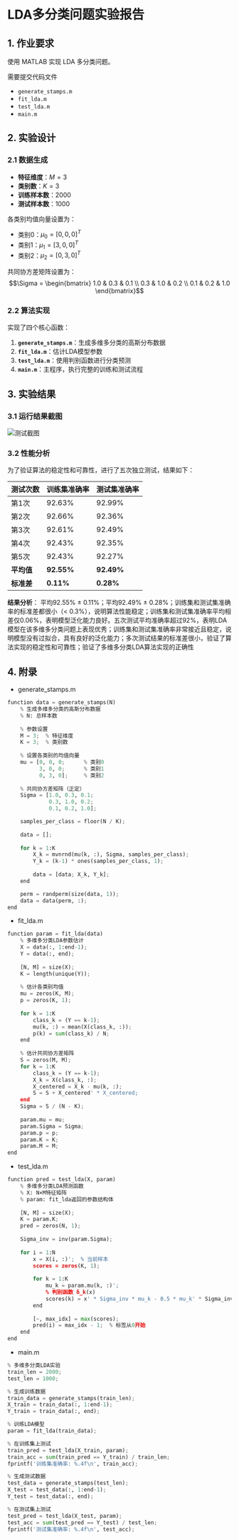 # LDA多分类问题实验报告

## 1. 作业要求
使用 MATLAB 实现 LDA 多分类问题。

需要提交代码文件
- `generate_stamps.m`
- `fit_lda.m`
- `test_lda.m`
- `main.m`

## 2. 实验设计

### 2.1 数据生成

- **特征维度**：$M = 3$
- **类别数**：$K = 3$
- **训练样本数**：2000
- **测试样本数**：1000

各类别均值向量设置为：
- 类别0：$\mu_0 = [0, 0, 0]^T$
- 类别1：$\mu_1 = [3, 0, 0]^T$  
- 类别2：$\mu_2 = [0, 3, 0]^T$

共同协方差矩阵设置为：
$$\Sigma = \begin{bmatrix}
1.0 & 0.3 & 0.1 \\
0.3 & 1.0 & 0.2 \\
0.1 & 0.2 & 1.0
\end{bmatrix}$$

### 2.2 算法实现

实现了四个核心函数：

1. **`generate_stamps.m`**：生成多维多分类的高斯分布数据
2. **`fit_lda.m`**：估计LDA模型参数
3. **`test_lda.m`**：使用判别函数进行分类预测
4. **`main.m`**：主程序，执行完整的训练和测试流程

## 3. 实验结果

### 3.1 运行结果截图

![测试截图](image.png)


### 3.2 性能分析

为了验证算法的稳定性和可靠性，进行了五次独立测试，结果如下：

| 测试次数 | 训练集准确率 | 测试集准确率 |
|---------|-------------|-------------|
| 第1次   | 92.63%      | 92.99%      |
| 第2次   | 92.66%      | 92.36%      |
| 第3次   | 92.61%      | 92.49%      |
| 第4次   | 92.43%      | 92.35%      |
| 第5次   | 92.43%      | 92.27%      |
| **平均值** | **92.55%** | **92.49%** |
| **标准差** | **0.11%**   | **0.28%**   |



**结果分析**：
平均92.55% ± 0.11%；平均92.49% ± 0.28%；训练集和测试集准确率的标准差都很小（< 0.3%），说明算法性能稳定；训练集和测试集准确率平均相差仅0.06%，表明模型泛化能力良好。五次测试平均准确率超过92%，表明LDA模型在该多维多分类问题上表现优秀；训练集和测试集准确率非常接近且稳定，说明模型没有过拟合，具有良好的泛化能力；多次测试结果的标准差很小，验证了算法实现的稳定性和可靠性；验证了多维多分类LDA算法实现的正确性


## 4. 附录

- generate_stamps.m
```python
function data = generate_stamps(N)
    % 生成多维多分类的高斯分布数据
    % N: 总样本数
    
    % 参数设置
    M = 3;  % 特征维度
    K = 3;  % 类别数
    
    % 设置各类别的均值向量
    mu = [0, 0, 0;      % 类别0
          3, 0, 0;      % 类别1  
          0, 3, 0];     % 类别2
    
    % 共同协方差矩阵（正定）
    Sigma = [1.0, 0.3, 0.1;
             0.3, 1.0, 0.2;
             0.1, 0.2, 1.0];

    samples_per_class = floor(N / K);
    
    data = [];
    
    for k = 1:K
        X_k = mvnrnd(mu(k, :), Sigma, samples_per_class);
        Y_k = (k-1) * ones(samples_per_class, 1);  
        
        data = [data; X_k, Y_k];
    end

    perm = randperm(size(data, 1));
    data = data(perm, :);
end
```

- fit_lda.m
```python
function param = fit_lda(data)
    % 多维多分类LDA参数估计
    X = data(:, 1:end-1);  
    Y = data(:, end);     
    
    [N, M] = size(X);
    K = length(unique(Y));  
    
    % 估计各类别均值
    mu = zeros(K, M);
    p = zeros(K, 1);
    
    for k = 1:K
        class_k = (Y == k-1);  
        mu(k, :) = mean(X(class_k, :));
        p(k) = sum(class_k) / N;  
    end
    
    % 估计共同协方差矩阵
    S = zeros(M, M);
    for k = 1:K
        class_k = (Y == k-1);
        X_k = X(class_k, :);
        X_centered = X_k - mu(k, :);
        S = S + X_centered' * X_centered;
    end
    Sigma = S / (N - K);
    
    param.mu = mu;
    param.Sigma = Sigma;
    param.p = p;
    param.K = K;
    param.M = M;
end
```

- test_lda.m
```python
function pred = test_lda(X, param)
    % 多维多分类LDA预测函数
    % X: N×M特征矩阵
    % param: fit_lda返回的参数结构体
    
    [N, M] = size(X);
    K = param.K;
    pred = zeros(N, 1);
    
    Sigma_inv = inv(param.Sigma);
    
    for i = 1:N
        x = X(i, :)';  % 当前样本
        scores = zeros(K, 1);
        
        for k = 1:K
            mu_k = param.mu(k, :)';
            % 判别函数 δ_k(x)
            scores(k) = x' * Sigma_inv * mu_k - 0.5 * mu_k' * Sigma_inv * mu_k + log(param.p(k));
        end
        
        [~, max_idx] = max(scores);
        pred(i) = max_idx - 1;  % 标签从0开始
    end
end
```

- main.m
```python
% 多维多分类LDA实验
train_len = 2000;
test_len = 1000;

% 生成训练数据
train_data = generate_stamps(train_len);
X_train = train_data(:, 1:end-1);
Y_train = train_data(:, end);

% 训练LDA模型
param = fit_lda(train_data);

% 在训练集上测试
train_pred = test_lda(X_train, param);
train_acc = sum(train_pred == Y_train) / train_len;
fprintf('训练集准确率: %.4f\n', train_acc);

% 生成测试数据
test_data = generate_stamps(test_len);
X_test = test_data(:, 1:end-1);
Y_test = test_data(:, end);

% 在测试集上测试
test_pred = test_lda(X_test, param);
test_acc = sum(test_pred == Y_test) / test_len;
fprintf('测试集准确率: %.4f\n', test_acc);
```